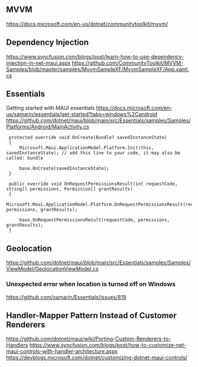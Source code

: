 

## MVVM
https://docs.microsoft.com/en-us/dotnet/communitytoolkit/mvvm/

## Dependency Injection
https://www.syncfusion.com/blogs/post/learn-how-to-use-dependency-injection-in-net-maui.aspx
https://github.com/CommunityToolkit/MVVM-Samples/blob/master/samples/MvvmSampleXF/MvvmSampleXF/App.xaml.cs

## Essentials
Getting started with MAUI essentials
https://docs.microsoft.com/en-us/xamarin/essentials/get-started?tabs=windows%2Candroid
https://github.com/dotnet/maui/blob/main/src/Essentials/samples/Samples/Platforms/Android/MainActivity.cs
```
 protected override void OnCreate(Bundle? savedInstanceState)
 {
     Microsoft.Maui.ApplicationModel.Platform.Init(this, savedInstanceState); // add this line to your code, it may also be called: bundle

     base.OnCreate(savedInstanceState);
 }

 public override void OnRequestPermissionsResult(int requestCode, string[] permissions, Permission[] grantResults)
 {
     Microsoft.Maui.ApplicationModel.Platform.OnRequestPermissionsResult(requestCode, permissions, grantResults);

     base.OnRequestPermissionsResult(requestCode, permissions, grantResults);
 }
```

## Geolocation
https://github.com/dotnet/maui/blob/main/src/Essentials/samples/Samples/ViewModel/GeolocationViewModel.cs

### Unexpected error when location is turned off on Windows
https://github.com/xamarin/Essentials/issues/819


## Handler-Mapper Pattern Instead of Customer Renderers
https://github.com/dotnet/maui/wiki/Porting-Custom-Renderers-to-Handlers
https://www.syncfusion.com/blogs/post/how-to-customize-net-maui-controls-with-handler-architecture.aspx
https://devblogs.microsoft.com/dotnet/customizing-dotnet-maui-controls/